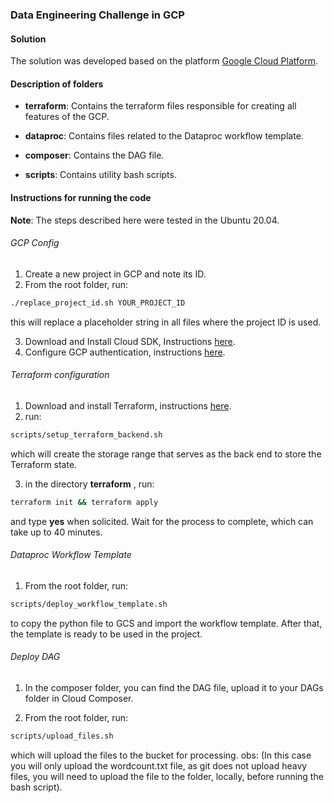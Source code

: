 ### Data Engineering Challenge in GCP

#### Solution

The solution was developed based on the platform [Google Cloud Platform](https://cloud.google.com/).

#### Description of folders

- __terraform__:
Contains the terraform files responsible for creating all features of the GCP.

- __dataproc__:
Contains files related to the Dataproc workflow template.

- __composer__:
Contains the DAG file.

- __scripts__:
Contains utility bash scripts.

#### Instructions for running the code

__Note__: The steps described here were tested in the Ubuntu 20.04.

###### GCP Config

1. Create a new project in GCP and note its ID.
2. From the root folder, run:

```bash
./replace_project_id.sh YOUR_PROJECT_ID
```
this will replace a placeholder string in all files where the project ID is used.

3. Download and Install Cloud SDK, Instructions [here](https://cloud.google.com/sdk/docs/install).
4. Configure GCP authentication, instructions [here](https://cloud.google.com/docs/authentication/getting-started).

###### Terraform configuration

1. Download and install Terraform, instructions [here](https://learn.hashicorp.com/tutorials/terraform/install-cli).
2. run:
```bash
scripts/setup_terraform_backend.sh
```
which will create the storage range that serves as the back end to store the Terraform state.

3. in the directory __terraform__ , run:

```bash
terraform init && terraform apply
```
and type __yes__ when solicited. Wait for the process to complete, which can take up to 40 minutes.

###### Dataproc Workflow Template

1. From the root folder, run:
```bash
scripts/deploy_workflow_template.sh
```
to copy the python file to GCS and import the workflow template. After that, the template is ready to be used in the project.

###### Deploy DAG
1. In the composer folder, you can find the DAG file, upload it to your DAGs folder in Cloud Composer.

2. From the root folder, run:

```bash
scripts/upload_files.sh
```
which will upload the files to the bucket for processing.
obs: (In this case you will only upload the wordcount.txt file, as git does not upload heavy files, you will need to upload the file to the folder, locally, before running the bash script).


